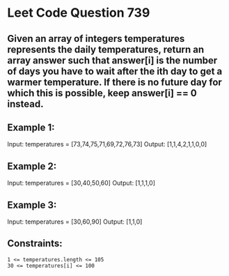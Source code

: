 # Leet Code Question 739

## Given an array of integers temperatures represents the daily temperatures, return an array answer such that answer[i] is the number of days you have to wait after the ith day to get a warmer temperature. If there is no future day for which this is possible, keep answer[i] == 0 instead.

 

## Example 1:

Input: temperatures = [73,74,75,71,69,72,76,73]
Output: [1,1,4,2,1,1,0,0]

## Example 2:

Input: temperatures = [30,40,50,60]
Output: [1,1,1,0]

## Example 3:

Input: temperatures = [30,60,90]
Output: [1,1,0]

 

## Constraints:

    1 <= temperatures.length <= 105
    30 <= temperatures[i] <= 100

